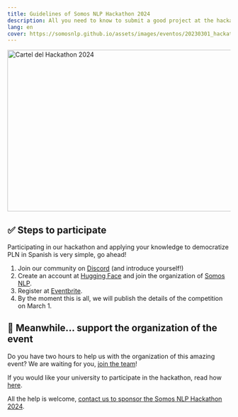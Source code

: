 ```yaml
---
title: Guidelines of Somos NLP Hackathon 2024
description: All you need to know to submit a good project at the hackathon
lang: en
cover: https://somosnlp.github.io/assets/images/eventos/20230301_hackathon_wip.png
---
```


<div class="flex justify-center">
<a href="https://hackathonsomosnlp2024.eventbrite.com/?aff=w" target="_blank">
    <img src="https://somosnlp.github.io/assets/images/eventos/20230301_hackathon_wip.png"
        width="650" height="365" alt="Cartel del Hackathon 2024" />
</a>
</div>


## ✅ Steps to participate

Participating in our hackathon and applying your knowledge to democratize PLN in Spanish is very simple, go ahead!

1. Join our community on [Discord](https://discord.com/invite/my8w7JUxZR) (and introduce yourself!)
2. Create an account at [Hugging Face](https://huggingface.co/join) and join the organization of [Somos NLP](https://huggingface.co/organizations/somosnlp/share/qgytUhPKvxVxsbZWTzVUAUSUnZmVXNPmjc).
3. Register at [Eventbrite](https://hackathonsomosnlp2024.eventbrite.com/?aff=w).
4. By the moment this is all, we will publish the details of the competition on March 1.


## 🙌 Meanwhile... support the organization of the event

Do you have two hours to help us with the organization of this amazing event? We are waiting for you, [join the team](https://forms.gle/radg18NMLRZMPu38A)!

If you would like your university to participate in the hackathon, read how [here](https://somosnlp.org/hackathon/universidades).

All the help is welcome, [contact us to sponsor the Somos NLP Hackathon 2024](https://forms.gle/sEkxstwbJSRYpgDa8).
